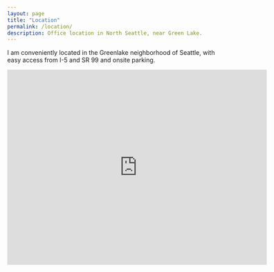 ```yaml
---
layout: page
title: "Location"
permalink: /location/
description: Office location in North Seattle, near Green Lake.
---
```


I am conveniently located in the Greenlake neighborhood of Seattle, with easy access from I-5 and SR 99 and onsite parking.

<iframe src="https://www.google.com/maps/embed?pb=!1m18!1m12!1m3!1d2686.1715898372713!2d-122.32481250000002!3d47.681087499999975!2m3!1f0!2f0!3f0!3m2!1i1024!2i768!4f13.1!3m3!1m2!1s0x5490146d3be2747f%3A0xa203b2090fab9437!2s7220+Woodlawn+Ave+NE%2C+Seattle%2C+WA+98115!5e0!3m2!1sen!2sus!4v1438906622511" width="600" height="450" frameborder="0" style="border:0" allowfullscreen style="display:block;margin: 0 auto;"></iframe>